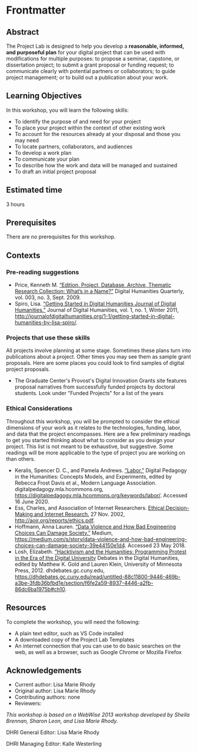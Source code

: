 # Frontmatter

## Abstract

The Project Lab is designed to help you develop a  **reasonable, informed, and purposeful plan** for your digital project that can be used with modifications for multiple purposes: to propose a seminar, capstone, or dissertation project; to submit a grant proposal or funding request; to communicate clearly with potential partners or collaborators; to guide project management; or to build out a publication about your work.

## Learning Objectives

In this workshop, you will learn the following skills:

- To identify the purpose of and need for your project
- To place your project within the context of other existing work
- To account for the resources already at your disposal and those you may need
- To locate partners, collaborators, and audiences
- To develop a work plan 
- To communicate your plan
- To describe how the work and data will be managed and sustained
- To draft an initial project proposal 

## Estimated time

3 hours

## Prerequisites

There are no prerequisites for this workshop.

## Contexts


### Pre-reading suggestions

- Price, Kenneth M. [“Edition, Project, Database, Archive, Thematic Research Collection: What’s in a Name?”](<http://www.digitalhumanities.org/dhq/vol/3/3/000053/000053.html>) Digital Humanities Quarterly, vol. 003, no. 3, Sept. 2009.
- Spiro, Lisa. [“Getting Started in Digital Humanities Journal of Digital Humanities.”](http://journalofdigitalhumanities.org/1-1/getting-started-in-digital-humanities-by-lisa-spiro/) Journal of Digital Humanities, vol. 1, no. 1, Winter 2011, http://journalofdigitalhumanities.org/1-1/getting-started-in-digital-humanities-by-lisa-spiro/.


### Projects that use these skills

All projects involve planning at some stage. Sometimes these plans turn into publications about a project. Other times you may see them as sample grant proposals. Here are some places you could look to find samples of digital project proposals. 

- The Graduate Center's Provost's Digital Innovation Grants site features  proposal narratives from successfully funded projects by doctoral students. Look under "Funded Projects" for a list of the years 

### Ethical Considerations

Throughout this workshop, you will be prompted to consider the ethical dimensions of your work as it relates to the technologies, funding, labor, and data that the project encompasses. Here are a few preliminary readings to get you started thinking about what to consider as you design your project. This list is not meant to be exhaustive, but suggestive. Some readings will be more applicable to the type of project you are working on than others.

- Keralis, Spencer D. C., and Pamela Andrews. [“Labor.”](https://digitalpedagogy.mla.hcommons.org/keywords/labor/) Digital Pedagogy in the Humanities: Concepts Models, and Experiments, edited by Rebecca Frost Davis et al., Modern Language Association. digitalpedagogy.mla.hcommons.org, https://digitalpedagogy.mla.hcommons.org/keywords/labor/. Accessed 16 June 2020.
- Ess, Charles, and Association of Internet Researchers. [Ethical Decision-Making and Internet Research.](http://aoir.org/reports/ethics.pdf) 27 Nov. 2002, http://aoir.org/reports/ethics.pdf.
- Hoffmann, Anna Lauren. [“Data Violence and How Bad Engineering Choices Can Damage Society.”](https://medium.com/s/story/data-violence-and-how-bad-engineering-choices-can-damage-society-39e44150e1d4) Medium, https://medium.com/s/story/data-violence-and-how-bad-engineering-choices-can-damage-society-39e44150e1d4. Accessed 23 May 2018.
- Losh, Elizabeth. [“Hacktivism and the Humanities: Programming Protest in the Era of the Digital University](https://dhdebates.gc.cuny.edu/read/untitled-88c11800-9446-469b-a3be-3fdb36bfbd1e/section/f6fe2a59-8937-4446-a2fb-86dc6ba1975b#ch10) Debates in the Digital Humanities, edited by Matthew K. Gold and Lauren Klein, University of Minnesota Press, 2012. dhdebates.gc.cuny.edu, https://dhdebates.gc.cuny.edu/read/untitled-88c11800-9446-469b-a3be-3fdb36bfbd1e/section/f6fe2a59-8937-4446-a2fb-86dc6ba1975b#ch10.
 

## Resources 
To complete the workshop, you will need the following:
- A plain text editor, such as VS Code installed
- A downloaded copy of the Project Lab Templates
- An internet connection that you can use to do basic searches on the web, as well as a browser, such as Google Chrome or Mozilla Firefox 

## Acknowledgements

- Current author: Lisa Marie Rhody
- Original author: Lisa Marie Rhody
- Contributing authors: none
- Reviewers: 

*This workshop is based on a WebWise 2013 workshop developed by Sheila Brennan, Sharon Leon, and Lisa Marie Rhody.*

DHRI General Editor: Lisa Marie Rhody

DHRI Managing Editor: Kalle Westerling